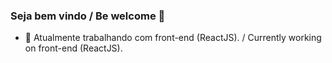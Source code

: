 ### Seja bem vindo / Be welcome 👋

- 🔭 Atualmente trabalhando com front-end (ReactJS). / Currently working on front-end (ReactJS).

<!-- <div>
<img height="180em" src="https://github-readme-stats.vercel.app/api?username=schimith98&show_icons=true" />
<img height="180em" src="https://github-readme-stats.vercel.app/api/top-langs/?username=schimith98&layout=compact" />
</div> -->

